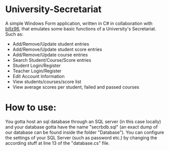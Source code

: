 # University-Secretariat

A simple Windows Form application, written in C# in collaboration with [billz96](https://github.com/billz96), that emulates some basic functions of a University's Secretariat. 
Such as:

* Add/Remove/Update student entries
* Add/Remove/Update student score entries
* Add/Remove/Update course entries
* Search Student/Course/Score entries
* Student Login/Register
* Teacher Login/Register
* Edit Account Information
* View students/courses/score list
* View average scores per student, failed and passed courses

# How to use: #
You gotta host an sql database through an SQL server (in this case locally) and your database gotta have the name "secrbdb.sql" (an exact dump of our database can be found inside the folder "Database"). You can configure the settings of your SQL Server (such as password etc.) by changing the according stuff at line 13 of the "database.cs" file.
